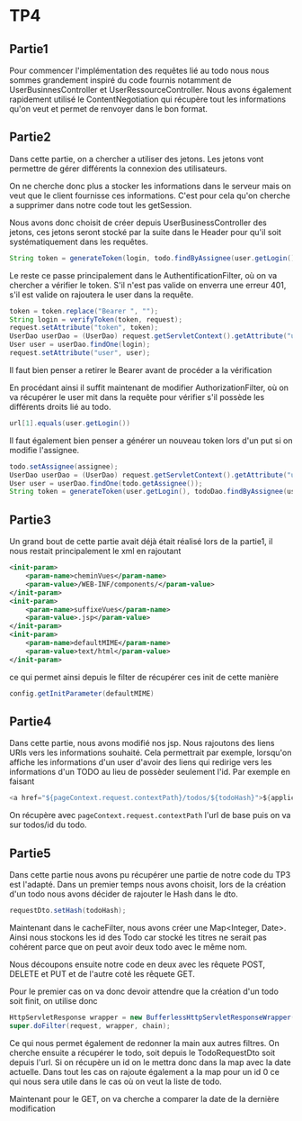 # TP4

## Partie1
Pour commencer l'implémentation des requêtes lié au todo nous nous sommes grandement inspiré du code fournis notamment de UserBusinnesController et UserRessourceController.
Nous avons également rapidement utilisé le ContentNegotiation qui récupère tout les informations qu'on veut et permet de renvoyer dans le bon format.

## Partie2
Dans cette partie, on a chercher a utiliser des jetons. Les jetons vont permettre de gérer différents la connexion des utilisateurs.

On ne cherche donc plus a stocker les informations dans le serveur mais on veut que le client fournisse ces informations.
C'est pour cela qu'on cherche a supprimer dans notre code tout les getSession.

Nous avons donc choisit de créer depuis UserBusinessController des jetons, ces jetons seront stocké par la suite dans le Header pour qu'il soit systématiquement dans les requêtes.
```java
String token = generateToken(login, todo.findByAssignee(user.getLogin()).stream().map(Todo::hashCode).toList(), request);
```
Le reste ce passe principalement dans le AuthentificationFilter, où on va chercher a vérifier le token. S'il n'est pas valide on enverra une erreur 401, s'il est valide on rajoutera le user dans la requête.
```java
token = token.replace("Bearer ", "");
String login = verifyToken(token, request);
request.setAttribute("token", token);
UserDao userDao = (UserDao) request.getServletContext().getAttribute("userDao");
User user = userDao.findOne(login);
request.setAttribute("user", user);
```
Il faut bien penser a retirer le Bearer avant de procéder a la vérification

En procédant ainsi il suffit maintenant de modifier AuthorizationFilter, où on va récupérer le user mit dans la requête pour vérifier s'il possède les différents droits lié au todo.
```java
url[1].equals(user.getLogin())
```
Il faut également bien penser a générer un nouveau token lors d'un put si on modifie l'assignee.
```java
todo.setAssignee(assignee);
UserDao userDao = (UserDao) request.getServletContext().getAttribute("userDao");
User user = userDao.findOne(todo.getAssignee());
String token = generateToken(user.getLogin(), todoDao.findByAssignee(user.getLogin()).stream().map(Todo::hashCode).toList(), request);
```

## Partie3
Un grand bout de cette partie avait déjà était réalisé lors de la partie1, il nous restait principalement le xml en rajoutant
```xml
<init-param>
    <param-name>cheminVues</param-name>
    <param-value>/WEB-INF/components/</param-value>
</init-param>
<init-param>
    <param-name>suffixeVues</param-name>
    <param-value>.jsp</param-value>
</init-param>
<init-param>
    <param-name>defaultMIME</param-name>
    <param-value>text/html</param-value>
</init-param>
```
 ce qui permet ainsi  depuis le filter de récupérer ces init de cette manière 
 ```java
 config.getInitParameter(defaultMIME)
 ```
 
## Partie4
Dans cette partie, nous avons modifié nos jsp. Nous rajoutons des liens URIs vers les informations souhaité. Cela permettrait par exemple, lorsqu'on affiche les informations d'un user d'avoir des liens qui redirige vers les informations d'un TODO au lieu de possèder seulement l'id.
Par exemple en faisant
```java
<a href="${pageContext.request.contextPath}/todos/${todoHash}">${applicationScope.todoDao.findByHash(todoHash).title}</a>
```
On récupère avec `pageContext.request.contextPath` l'url de base puis on va sur todos/id du todo.
## Partie5

Dans cette partie nous avons pu récupérer une partie de notre code du TP3 est l'adapté.
Dans un premier temps nous avons choisit, lors de la création d'un todo nous avons décider de rajouter le Hash dans le dto.
```java
requestDto.setHash(todoHash);
```
Maintenant dans le cacheFilter, nous avons créer une Map<Integer, Date>.
Ainsi nous stockons les id des Todo car stocké les titres ne serait pas cohérent parce que on peut avoir deux todo avec le même nom.

Nous découpons ensuite notre code en deux avec les rêquete POST, DELETE et PUT et de l'autre coté les rêquete GET.

Pour le premier cas on va donc devoir attendre que la création d'un todo soit finit, on utilise donc
````java
HttpServletResponse wrapper = new BufferlessHttpServletResponseWrapper(response);
super.doFilter(request, wrapper, chain);
````
Ce qui nous permet également de redonner la main aux autres filtres. On cherche ensuite a récupérer le todo, soit depuis le TodoRequestDto soit depuis l'url.
Si on récupère un id on le mettra donc dans la map avec la date actuelle. Dans tout les cas on rajoute également a la map pour un id 0 ce qui nous sera utile dans le cas où on veut la liste de todo.

Maintenant pour le GET, on va cherche a comparer la date de la dernière modification
